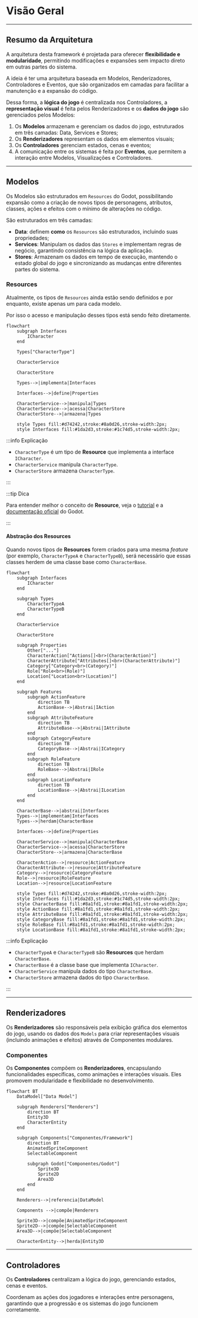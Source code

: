 # Visão Geral

---

## Resumo da Arquitetura

A arquitetura desta framework é projetada para oferecer **flexibilidade e modularidade**, permitindo modificações e expansões sem impacto direto em outras partes do sistema.

A ideia é ter uma arquitetura baseada em Modelos, Renderizadores, Controladores e Eventos, que são organizados em camadas para facilitar a manutenção e a expansão do código.

Dessa forma, a **lógica do jogo** é centralizada nos Controladores, a **representação visual** é feita pelos Renderizadores e os **dados do jogo** são gerenciados pelos Modelos:

1. Os **Modelos** armazenam e gerenciam os dados do jogo, estruturados em três camadas: Data, Services e Stores;
2. Os **Renderizadores** representam os dados em elementos visuais;
3. Os **Controladores** gerenciam estados, cenas e eventos;
4. A comunicação entre os sistemas é feita por **Eventos**, que permitem a interação entre Modelos, Visualizações e Controladores.

---

## Modelos

Os Modelos são estruturados em `Resources` do Godot, possibilitando expansão como a criação de novos tipos de personagens, atributos, classes, ações e efeitos com o mínimo de alterações no código.

São estruturados em três camadas:

- **Data**: definem **como** os `Resources` são estruturados, incluindo suas propriedades;
- **Services**: Manipulam os dados das `Stores` e implementam regras de negócio, garantindo consistência na lógica da aplicação.
- **Stores**: Armazenam os dados em tempo de execução, mantendo o estado global do jogo e sincronizando as mudanças entre diferentes partes do sistema.

### Resources

Atualmente, os tipos de `Resources` ainda estão sendo definidos e por enquanto, existe apenas um para cada modelo.

Por isso o acesso e manipulação desses tipos está sendo feito diretamente.

```mermaid
flowchart
    subgraph Interfaces
        ICharacter
    end

    Types["CharacterType"]

    CharacterService

    CharacterStore

    Types-->|implementa|Interfaces

    Interfaces-->|define|Properties

    CharacterService-->|manipula|Types
    CharacterService-->|acessa|CharacterStore
    CharacterStore-->|armazena|Types

    style Types fill:#d74242,stroke:#8a0d26,stroke-width:2px;
    style Interfaces fill:#1da2d3,stroke:#1c74d5,stroke-width:2px;
```

:::info Explicação

- `CharacterType` é um tipo de **Resource** que implementa a interface `ICharacter`.
- `CharacterService` manipula `CharacterType`.
- `CharacterStore` armazena `CharacterType`.

:::

:::tip Dica

Para entender melhor o conceito de **Resource**, veja o [tutorial](https://docs.godotengine.org/en/stable/tutorials/scripting/resources.html) e a [documentação oficial](https://docs.godotengine.org/en/stable/classes/class_resource.html) do Godot.

:::

#### Abstração dos Resources

Quando novos tipos de **Resources** forem criados para uma mesma _feature_ (por exemplo, `CharacterTypeA` e `CharacterTypeB`), será necessário que essas classes herdem de uma classe base como `CharacterBase`.

```mermaid
flowchart
    subgraph Interfaces
        ICharacter
    end

    subgraph Types
        CharacterTypeA
        CharacterTypeB
    end

    CharacterService

    CharacterStore

    subgraph Properties
        Other["..."]
        CharacterAction["Actions[]<br>(CharacterAction)"]
        CharacterAttribute["Attributes[]<br>(CharacterAttribute)"]
        Category["Category<br>(Category)"]
        Role["Role<br>(Role)"]
        Location["Location<br>(Location)"]
    end

    subgraph Features
        subgraph ActionFeature
            direction TB
            ActionBase-->|Abstrai|IAction
        end
        subgraph AttributeFeature
            direction TB
            AttributeBase-->|Abstrai|IAttribute
        end
        subgraph CategoryFeature
            direction TB
            CategoryBase-->|Abstrai|ICategory
        end
        subgraph RoleFeature
            direction TB
            RoleBase-->|Abstrai|IRole
        end
        subgraph LocationFeature
            direction TB
            LocationBase-->|Abstrai|ILocation
        end
    end

    CharacterBase-->|abstrai|Interfaces
    Types-->|implementam|Interfaces
    Types-->|herdam|CharacterBase

    Interfaces-->|define|Properties

    CharacterService-->|manipula|CharacterBase
    CharacterService-->|acessa|CharacterStore
    CharacterStore-->|armazena|CharacterBase

    CharacterAction-->|resource|ActionFeature
    CharacterAttribute-->|resource|AttributeFeature
    Category-->|resource|CategoryFeature
    Role-->|resource|RoleFeature
    Location-->|resource|LocationFeature

    style Types fill:#d74242,stroke:#8a0d26,stroke-width:2px;
    style Interfaces fill:#1da2d3,stroke:#1c74d5,stroke-width:2px;
    style CharacterBase fill:#8a1fd1,stroke:#8a1fd1,stroke-width:2px;
    style ActionBase fill:#8a1fd1,stroke:#8a1fd1,stroke-width:2px;
    style AttributeBase fill:#8a1fd1,stroke:#8a1fd1,stroke-width:2px;
    style CategoryBase fill:#8a1fd1,stroke:#8a1fd1,stroke-width:2px;
    style RoleBase fill:#8a1fd1,stroke:#8a1fd1,stroke-width:2px;
    style LocationBase fill:#8a1fd1,stroke:#8a1fd1,stroke-width:2px;
```

:::info Explicação

- `CharacterTypeA` e `CharacterTypeB` são **Resources** que herdam `CharacterBase`.
- `CharacterBase` é a classe base que implementa `ICharacter`.
- `CharacterService` manipula dados do tipo `CharacterBase`.
- `CharacterStore` armazena dados do tipo `CharacterBase`.

:::

---

## Renderizadores

Os **Renderizadores** são responsáveis pela exibição gráfica dos elementos do jogo, usando os dados dos `Models` para criar representações visuais (incluindo animações e efeitos) através de Componentes modulares.

### Componentes

Os **Componentes** compõem os **Renderizadores**, encapsulando funcionalidades específicas, como animações e interações visuais. Eles promovem modularidade e flexibilidade no desenvolvimento.

```mermaid
flowchart BT
    DataModel["Data Model"]

    subgraph Renderers["Renderers"]
        direction BT
        Entity3D
        CharacterEntity
    end

    subgraph Components["Componentes/Framework"]
        direction BT
        AnimatedSpriteComponent
        SelectableComponent

        subgraph Godot["Componentes/Godot"]
            Sprite3D
            Sprite2D
            Area3D
        end
    end

    Renderers-->|referencia|DataModel

    Components -->|compõe|Renderers

    Sprite3D-->|compõe|AnimatedSpriteComponent
    Sprite2D-->|compõe|SelectableComponent
    Area3D-->|compõe|SelectableComponent

    CharacterEntity-->|herda|Entity3D
```

---

## Controladores

Os **Controladores** centralizam a lógica do jogo, gerenciando estados, cenas e eventos.

Coordenam as ações dos jogadores e interações entre personagens, garantindo que a progressão e os sistemas do jogo funcionem corretamente.
